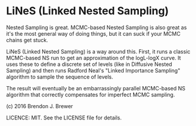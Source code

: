 LiNeS (Linked Nested Sampling)
==============================

Nested Sampling is great. MCMC-based Nested Sampling is also great as it's
the most general way of doing things, but it can suck if your MCMC chains
get stuck.

LiNeS (Linked Nested Sampling)
is a way around this. First, it runs a classic MCMC-based NS run to
get an approximation of the logL-logX curve. It uses these to define a
discrete set of levels (like in Diffusive Nested Sampling) and then
runs Radford Neal's "Linked Importance Sampling" algorithm to
sample the sequence of levels.

The result will eventually be an embarrassingly parallel MCMC-based
NS algorithm that correctly compensates for imperfect MCMC sampling.

(c) 2016 Brendon J. Brewer

LICENCE: MIT. See the LICENSE file for details.

